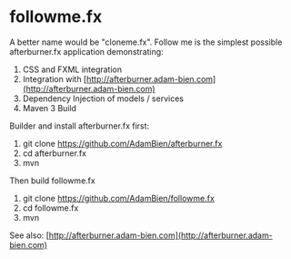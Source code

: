 followme.fx
===========

A better name would be "cloneme.fx". Follow me is the simplest possible afterburner.fx
application demonstrating:

1. CSS and FXML integration
2. Integration with [http://afterburner.adam-bien.com](http://afterburner.adam-bien.com)
3. Dependency Injection of models / services
4. Maven 3 Build

Builder and install afterburner.fx first:

1. git clone https://github.com/AdamBien/afterburner.fx
2. cd afterburner.fx
3. mvn

Then build followme.fx

1. git clone https://github.com/AdamBien/followme.fx
2. cd followme.fx
3. mvn

See also: [http://afterburner.adam-bien.com](http://afterburner.adam-bien.com)